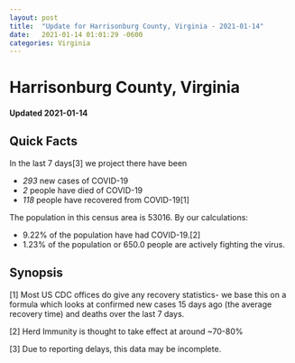 ```yaml
---
layout: post
title:  "Update for Harrisonburg County, Virginia - 2021-01-14"
date:   2021-01-14 01:01:29 -0600
categories: Virginia
---
```


# Harrisonburg County, Virginia
#### Updated 2021-01-14

## Quick Facts

In the last 7 days[3] we project there have been
- *293* new cases of COVID-19
- *2* people have died of COVID-19
- *118* people have recovered from COVID-19[1]

The population in this census area is 53016. By our calculations:
- 9.22% of the population have had COVID-19.[2]
- 1.23% of the population or 650.0 people are actively fighting the virus.

## Synopsis




[1] Most US CDC offices do give any recovery statistics- we base this on a formula which looks at confirmed new cases
15 days ago (the average recovery time) and deaths over the last 7 days.

[2] Herd Immunity is thought to take effect at around ~70-80%

[3] Due to reporting delays, this data may be incomplete.
 
    